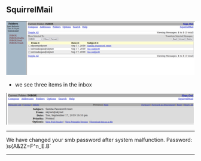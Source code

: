 ## SquirrelMail
![7090d489404bb3c52866990bd11c76f2.png](../../../../_resources/7090d489404bb3c52866990bd11c76f2.png)

* we see three items in the inbox

![ac6e8d301f04e964ac54a98218afd1b0.png](../../../../_resources/ac6e8d301f04e964ac54a98218afd1b0.png)
***
We have changed your smb password after system malfunction.
Password: )s{A&2Z=F^n_E.B`
***

